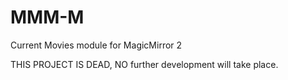 # MMM-M
Current Movies module for MagicMirror 2


THIS PROJECT IS DEAD, NO further development will take place.
